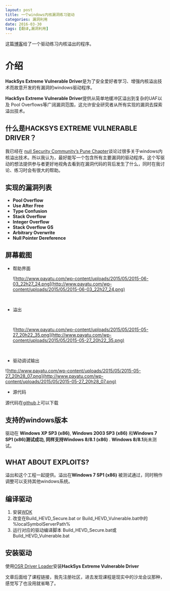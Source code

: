 ```yaml
---
layout: post
title: 一个windows内核漏洞练习驱动
categories: 漏洞利用
date: 2016-03-30
tags: [翻译,漏洞利用]
---
```


这篇[博客](http://www.payatu.com/hacksys-extreme-vulnerable-driver/)给了一个驱动练习内核溢出的程序。
<!--more-->

# 介绍

**HackSys Extreme Vulnerable Driver**是为了安全爱好者学习、增强内核溢出技术而故意开发的有漏洞的windows驱动程序。

**HackSys Extreme Vulnerable Driver**提供从简单地缓冲区溢出到复杂的UAF以及 Pool Overflows等广阔漏洞范围，这允许安全研究者从所有实现的漏洞去探索溢出技术。

## 什么是HACKSYS EXTREME VULNERABLE DRIVER？

我已经在 [null Security Community’s Pune Chapter](http://null.co.in/profile/411-ashfaq-ansari)谈论过很多关于windows内核溢出技术。所以我认为，最好能写一个包含所有主要漏洞的驱动程序。这个写驱动的想法提供参与者更好地视角去看到在漏洞代码的背后发生了什么，同时在我讨论、练习时会有很大的帮助。

## 实现的漏洞列表

- **Pool Overflow**
- **Use After Free**
- **Type Confusion**
- **Stack Overflow**
- **Integer Overflow**
- **Stack Overflow GS**
- **Arbitrary Overwrite**
- **Null Pointer Dereference**

## 屏幕截图

- 帮助界面

  ![http://www.payatu.com/wp-content/uploads/2015/05/2015-06-03_22h27_24.png](http://www.payatu.com/wp-content/uploads/2015/05/2015-06-03_22h27_24.png)

  ​

- 溢出

  ​

  ![http://www.payatu.com/wp-content/uploads/2015/05/2015-05-27_20h22_35.png](http://www.payatu.com/wp-content/uploads/2015/05/2015-05-27_20h22_35.png)

  ​

- 驱动调试输出

![http://www.payatu.com/wp-content/uploads/2015/05/2015-05-27_20h28_07.png](http://www.payatu.com/wp-content/uploads/2015/05/2015-05-27_20h28_07.png)



- 源代码

源代码在[github](https://github.com/hacksysteam/HackSysExtremeVulnerableDriver)上可以下载

## 支持的windows版本

驱动在 **Windows XP SP3 (x86)**, **Windows 2003 SP3 (x86)** 和**Windows 7 SP1 (x86)**测试成功, 同样支持**Windows 8/8.1 (x86)** . **Windows 8/8.1**尚未测试。



## WHAT ABOUT EXPLOITS?

溢出和这个工程一起提供。溢出在**Windows 7 SP1 (x86)** 被测试通过，同时稍作调整可以支持其他windows系统。



## 编译驱动

1. 安装[WDK](https://www.microsoft.com/en-in/download/details.aspx?id=11800)
2. 改变在Build_HEVD_Secure.bat or Build_HEVD_Vulnerable.bat中的 %localSymbolServerPath%
3. 运行对应的驱动编译脚本 Build_HEVD_Secure.bat或Build_HEVD_Vulnerable.bat



## 安装驱动

使用[OSR Driver Loader](https://www.osronline.com/article.cfm?article=157)安装**HackSys Extreme Vulnerable Driver**





文章后面给了课程链接，我先注册社区，进去发现课程是现实中的沙龙会议那种，感觉写了也没用就省略了。


